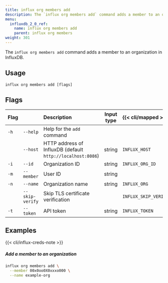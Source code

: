 ```yaml
---
title: influx org members add
description: The `influx org members add` command adds a member to an organization in InfluxDB.
menu:
  influxdb_2_0_ref:
    name: influx org members add
    parent: influx org members
weight: 301
---
```


The `influx org members add` command adds a member to an organization in InfluxDB.

## Usage
```
influx org members add [flags]
```

## Flags
| Flag |                 | Description                                                | Input type | {{< cli/mapped >}}   |
|:-----|:----------------|:-----------------------------------------------------------|:----------:|:---------------------|
| `-h` | `--help`        | Help for the `add` command                                 |            |                      |
|      | `--host`        | HTTP address of InfluxDB (default `http://localhost:8086`) | string     | `INFLUX_HOST`        |
| `-i` | `--id`          | Organization ID                                            | string     | `INFLUX_ORG_ID`      |
| `-m` | `--member`      | User ID                                                    | string     |                      |
| `-n` | `--name`        | Organization name                                          | string     | `INFLUX_ORG`         |
|      | `--skip-verify` | Skip TLS certificate verification                          |            | `INFLUX_SKIP_VERIFY` |
| `-t` | `--token`       | API token                                                  | string     | `INFLUX_TOKEN`       |

## Examples

{{< cli/influx-creds-note >}}

##### Add a member to an organization
```sh
influx org members add \
  --member 00x0oo0X0xxxo000 \
  --name example-org
```
